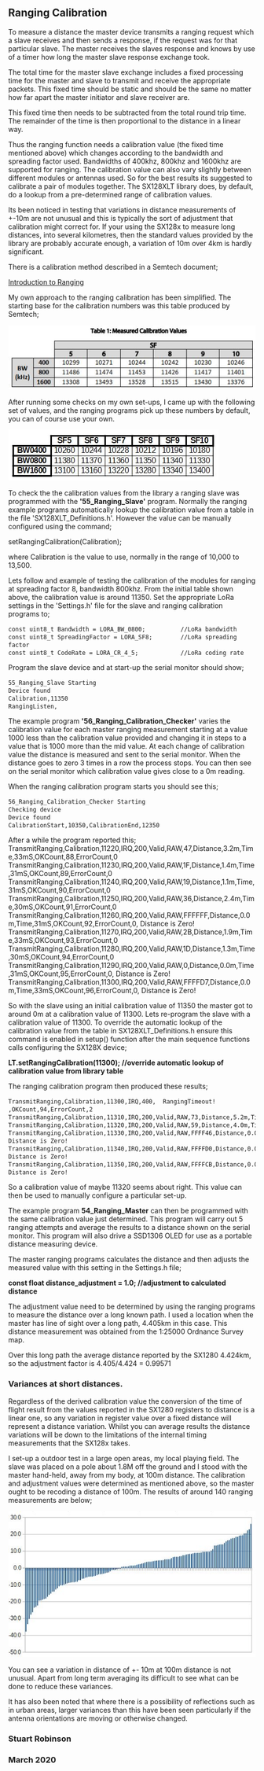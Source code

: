 ## Ranging Calibration

To measure a distance the master device transmits a ranging request which a slave receives and then sends a response, if the request was for that particular slave. The master receives the slaves response and knows by use of a timer how long the master slave response exchange took. 

The total time for the master slave exchange includes a fixed processing time for the master and slave to transmit and receive the appropriate packets. This fixed time should be static and should be the same no matter how far apart the master initiator and slave receiver are. 

This fixed time then needs to be subtracted from the total round trip time. The remainder of the time is then proportional to the distance in a linear way.

Thus the ranging function needs a calibration value (the fixed time mentioned above) which changes according to the bandwidth and spreading factor used. Bandwidths of 400khz, 800khz and 1600khz are supported for ranging. The calibration value can also vary slightly between different modules or antennas used. So for the best results its suggested to calibrate a pair of modules together. The SX128XLT library does, by default, do a lookup from a pre-determined range of calibration values. 

Its been noticed in testing that variations in distance measurements of +\-10m are not unusual and this is typically the sort of adjustment that calibration might correct for. If your using the SX128x to measure long distances, into several kilometres, then the standard values provided by the library are probably accurate enough, a variation of 10m over 4km is hardly significant.  

There is a calibration method described in a Semtech document;

[Introduction to Ranging](https://semtech.my.salesforce.com/sfc/p/#E0000000JelG/a/44000000MDiH/OF02Lve2RzM6pUw9gNgSJXbDNaQJ_NtQ555rLzY3UvY)

My own approach to the ranging calibration has been simplified. The starting base for the calibration numbers was this table produced by Semtech;

![Picture 1](pictures/SX128X_Ranging_Calibration_Values.jpg)

After running some checks on my own set-ups, I came up with the following set of values, and the ranging programs pick up these numbers by default, you can of course use your own.

![Picture 1](pictures/Calibration_Values.jpg)


To check the the calibration values from the library a ranging slave was programmed with the **'55\_Ranging\_Slave'** program. Normally the ranging example programs automatically lookup the calibration value from a table in the file 'SX128XLT_Definitions.h'. However the value can be manually configured using the command;

setRangingCalibration(Calibration);

where Calibration is the value to use, normally in the range of 10,000 to 13,500. 

Lets follow and example of testing the calibration of the modules for ranging at spreading factor 8, bandwidth 800khz. From the initial table shown above, the calibration value is around 11350. Set the appropriate LoRa settings in the 'Settings.h' file for the slave and ranging calibration programs to;

	const uint8_t Bandwidth = LORA_BW_0800;          //LoRa bandwidth
	const uint8_t SpreadingFactor = LORA_SF8;        //LoRa spreading factor
	const uint8_t CodeRate = LORA_CR_4_5;            //LoRa coding rate


Program the slave device and at start-up the serial monitor should show;

	55_Ranging_Slave Starting
	Device found
	Calibration,11350
	RangingListen,

The example program **'56\_Ranging\_Calibration\_Checker'** varies the calibration value for each master ranging measurement starting at a value 1000 less than the calibration value provided and changing it in steps to a value that is 1000 more than the mid value. At each change of calibration value the distance is measured and sent to the serial monitor. When the distance goes to zero 3 times in a row the process stops. You can then see on the serial monitor which calibration value gives close to a 0m reading. 

When the ranging calibration program starts you should see this;

	56_Ranging_Calibration_Checker Starting
	Checking device
	Device found
	CalibrationStart,10350,CalibrationEnd,12350

After a while the program reported this;
	TransmitRanging,Calibration,11220,IRQ,200,Valid,RAW,47,Distance,3.2m,Time,33mS,OKCount,88,ErrorCount,0
	TransmitRanging,Calibration,11230,IRQ,200,Valid,RAW,1F,Distance,1.4m,Time,31mS,OKCount,89,ErrorCount,0
	TransmitRanging,Calibration,11240,IRQ,200,Valid,RAW,19,Distance,1.1m,Time,31mS,OKCount,90,ErrorCount,0
	TransmitRanging,Calibration,11250,IRQ,200,Valid,RAW,36,Distance,2.4m,Time,30mS,OKCount,91,ErrorCount,0
	TransmitRanging,Calibration,11260,IRQ,200,Valid,RAW,FFFFFF,Distance,0.0m,Time,31mS,OKCount,92,ErrorCount,0,  Distance is Zero!
	TransmitRanging,Calibration,11270,IRQ,200,Valid,RAW,2B,Distance,1.9m,Time,33mS,OKCount,93,ErrorCount,0
	TransmitRanging,Calibration,11280,IRQ,200,Valid,RAW,1D,Distance,1.3m,Time,30mS,OKCount,94,ErrorCount,0
	TransmitRanging,Calibration,11290,IRQ,200,Valid,RAW,0,Distance,0.0m,Time,31mS,OKCount,95,ErrorCount,0,  Distance is Zero!
	TransmitRanging,Calibration,11300,IRQ,200,Valid,RAW,FFFFD7,Distance,0.0m,Time,33mS,OKCount,96,ErrorCount,0,  Distance is Zero!


So with the slave using an initial calibration value of 11350 the master got to around 0m at a calibration value of 11300. Lets re-program the slave with a calibration value of 11300. To override the automatic lookup of the calibration value from the table in SX128XLT_Definitions.h ensure this command is enabled in setup() function after the main sequence functions calls configuring the SX128X device;

**LT.setRangingCalibration(11300);              //override automatic lookup of calibration value from library table**


The ranging calibration program then produced these results;

	TransmitRanging,Calibration,11300,IRQ,400,  RangingTimeout!  ,OKCount,94,ErrorCount,2
	TransmitRanging,Calibration,11310,IRQ,200,Valid,RAW,73,Distance,5.2m,Time,31mS,OKCount,95,ErrorCount,2
	TransmitRanging,Calibration,11320,IRQ,200,Valid,RAW,59,Distance,4.0m,Time,31mS,OKCount,96,ErrorCount,2
	TransmitRanging,Calibration,11330,IRQ,200,Valid,RAW,FFFF46,Distance,0.0m,Time,30mS,OKCount,97,ErrorCount,2,  Distance is Zero!
	TransmitRanging,Calibration,11340,IRQ,200,Valid,RAW,FFFFD0,Distance,0.0m,Time,33mS,OKCount,98,ErrorCount,2,  Distance is Zero!
	TransmitRanging,Calibration,11350,IRQ,200,Valid,RAW,FFFFCB,Distance,0.0m,Time,33mS,OKCount,99,ErrorCount,2,  Distance is Zero!


So a calibration value of maybe 11320 seems about right. This value can then be used to manually configure a particular set-up. 

The example program **54_Ranging_Master** can then be programmed with the same calibration value just determined. This program will carry out 5 ranging attempts and average the results to a distance shown on the serial monitor. This program will also drive a SSD1306 OLED for use as a portable distance measuring device. 

The master ranging programs calculates the distance and then adjusts the measured value with this setting in the Settings.h file;

**const float distance_adjustment = 1.0;        //adjustment to calculated distance** 

The adjustment value need to be determined by using the ranging programs to measure the distance over a long known path. I used a location when the master has line of sight over a long path, 4.405km in this case. This distance measurement was obtained from the 1:25000 Ordnance Survey map. 

Over this long path the average distance reported by the SX1280 4.424km, so the adjustment factor is 4.405/4.424 = 0.99571


### Variances at short distances. 

Regardless of the derived calibration value the conversion of the time of flight result from the values reported in the SX1280 registers to distance is a linear one, so any variation in register value over a fixed distance will represent a distance variation. Whilst you can average results the distance variations will be down to the limitations of the internal timing measurements that the SX128x takes. 

I set-up a outdoor test in a large open areas, my local playing field. The slave was placed on a pole about 1.8M off the ground and I stood with the master hand-held, away from my body, at 100m distance. The calibration and adjustment values were determined as mentioned above, so the master ought to be recoding a distance of 100m. The results of around 140 ranging measurements are below;


![Picture 1](Pictures/SX128XLT_Ranging_100m.jpg)

You can see a variation in distance of +\- 10m at 100m distance is not unusual. Apart from long term averaging its difficult to see what can be done to reduce these variances. 

It has also been noted that where there is a possibility of reflections such as in urban areas, larger variances than this have been seen particularly if the antenna orientations are moving or otherwise changed.



### Stuart Robinson
### March 2020